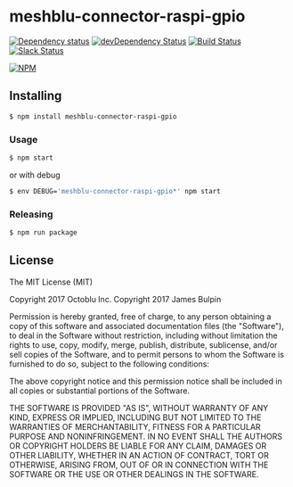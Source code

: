 # meshblu-connector-raspi-gpio

[![Dependency status](http://img.shields.io/david/jamesbulpin/meshblu-connector-raspi-gpio.svg?style=flat)](https://david-dm.org/jamesbulpin/meshblu-connector-raspi-gpio)
[![devDependency Status](http://img.shields.io/david/dev/jamesbulpin/meshblu-connector-raspi-gpio.svg?style=flat)](https://david-dm.org/jamesbulpin/meshblu-connector-raspi-gpio#info=devDependencies)
[![Build Status](http://img.shields.io/travis/jamesbulpin/meshblu-connector-raspi-gpio.svg?style=flat&branch=master)](https://travis-ci.org/jamesbulpin/meshblu-connector-raspi-gpio)
[![Slack Status](http://community-slack.octoblu.com/badge.svg)](http://community-slack.octoblu.com)

[![NPM](https://nodei.co/npm/meshblu-connector-raspi-gpio.svg?style=flat)](https://npmjs.org/package/meshblu-connector-raspi-gpio)

## Installing

```bash
$ npm install meshblu-connector-raspi-gpio
```

### Usage

```bash
$ npm start
```

or with debug

```bash
$ env DEBUG='meshblu-connector-raspi-gpio*' npm start
```

### Releasing

```bash
$ npm run package
```

## License

The MIT License (MIT)

Copyright 2017 Octoblu Inc.
Copyright 2017 James Bulpin

Permission is hereby granted, free of charge, to any person obtaining a copy
of this software and associated documentation files (the "Software"), to deal
in the Software without restriction, including without limitation the rights
to use, copy, modify, merge, publish, distribute, sublicense, and/or sell
copies of the Software, and to permit persons to whom the Software is
furnished to do so, subject to the following conditions:

The above copyright notice and this permission notice shall be included in
all copies or substantial portions of the Software.

THE SOFTWARE IS PROVIDED "AS IS", WITHOUT WARRANTY OF ANY KIND, EXPRESS OR
IMPLIED, INCLUDING BUT NOT LIMITED TO THE WARRANTIES OF MERCHANTABILITY,
FITNESS FOR A PARTICULAR PURPOSE AND NONINFRINGEMENT. IN NO EVENT SHALL THE
AUTHORS OR COPYRIGHT HOLDERS BE LIABLE FOR ANY CLAIM, DAMAGES OR OTHER
LIABILITY, WHETHER IN AN ACTION OF CONTRACT, TORT OR OTHERWISE, ARISING FROM,
OUT OF OR IN CONNECTION WITH THE SOFTWARE OR THE USE OR OTHER DEALINGS IN
THE SOFTWARE.
